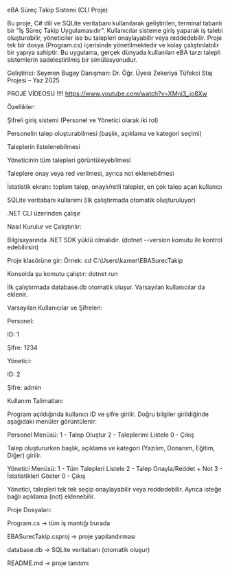 eBA Süreç Takip Sistemi (CLI Proje)

Bu proje, C# dili ve SQLite veritabanı kullanılarak geliştirilen, terminal tabanlı bir "İş Süreç Takip Uygulamasıdır". Kullanıcılar sisteme giriş yaparak iş talebi oluşturabilir, yöneticiler ise bu talepleri onaylayabilir veya reddedebilir. Proje tek bir dosya (Program.cs) içerisinde yönetilmektedir ve kolay çalıştırılabilir bir yapıya sahiptir. Bu uygulama, gerçek dünyada kullanılan eBA tarzı talepli sistemlerin sadeleştirilmiş bir simülasyonudur.

Geliştirici: Seymen Bugay
Danışman: Dr. Öğr. Üyesi Zekeriya Tüfekci
Staj Projesi – Yaz 2025




PROJE VİDEOSU !!!!
https://www.youtube.com/watch?v=XMni3_jo8Xw




Özellikler:

Şifreli giriş sistemi (Personel ve Yönetici olarak iki rol)

Personelin talep oluşturabilmesi (başlık, açıklama ve kategori seçimi)

Taleplerin listelenebilmesi

Yöneticinin tüm talepleri görüntüleyebilmesi

Taleplere onay veya red verilmesi, ayrıca not eklenebilmesi

İstatistik ekranı: toplam talep, onaylı/retli talepler, en çok talep açan kullanıcı

SQLite veritabanı kullanımı (ilk çalıştırmada otomatik oluşturuluyor)

.NET CLI üzerinden çalışır

Nasıl Kurulur ve Çalıştırılır:

Bilgisayarında .NET SDK yüklü olmalıdır. (dotnet --version komutu ile kontrol edebilirsin)

Proje klasörüne gir:
Örnek: cd C:\Users\kamer\EBASurecTakip

Konsolda şu komutu çalıştır:
dotnet run

İlk çalıştırmada database.db otomatik oluşur. Varsayılan kullanıcılar da eklenir.

Varsayılan Kullanıcılar ve Şifreleri:

Personel:

ID: 1

Şifre: 1234

Yönetici:

ID: 2

Şifre: admin

Kullanım Talimatları:

Program açıldığında kullanıcı ID ve şifre girilir.
Doğru bilgiler girildiğinde aşağıdaki menüler görüntülenir:

Personel Menüsü:
1 - Talep Oluştur
2 - Taleplerimi Listele
0 - Çıkış

Talep oluştururken başlık, açıklama ve kategori (Yazılım, Donanım, Eğitim, Diğer) girilir.

Yönetici Menüsü:
1 - Tüm Talepleri Listele
2 - Talep Onayla/Reddet + Not
3 - İstatistikleri Göster
0 - Çıkış

Yönetici, talepleri tek tek seçip onaylayabilir veya reddedebilir. Ayrıca isteğe bağlı açıklama (not) eklenebilir.

Proje Dosyaları:

Program.cs → tüm iş mantığı burada

EBASurecTakip.csproj → proje yapılandırması

database.db → SQLite veritabanı (otomatik oluşur)

README.md → proje tanıtımı


